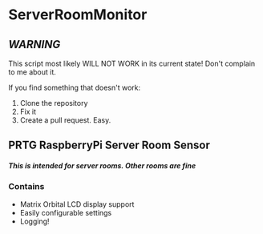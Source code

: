 # ServerRoomMonitor

## *WARNING*

This script most likely WILL NOT WORK in its current state!
Don't complain to me about it.

If you find something that doesn't work:

1. Clone the repository
2. Fix it
3. Create a pull request. Easy.

## PRTG RaspberryPi Server Room Sensor

##### This is intended for server rooms. Other rooms are fine

### Contains

- Matrix Orbital LCD display support
- Easily configurable settings
- Logging!

